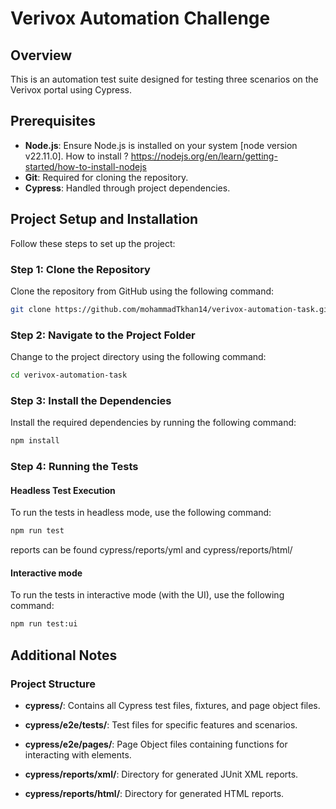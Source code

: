 # Verivox Automation Challenge

## Overview
This is an automation test suite designed for testing three scenarios on the Verivox portal using Cypress.

## Prerequisites
- **Node.js**: Ensure Node.js is installed on your system [node version v22.11.0].
  How to install ? https://nodejs.org/en/learn/getting-started/how-to-install-nodejs 
- **Git**: Required for cloning the repository.
- **Cypress**: Handled through project dependencies.

## Project Setup and Installation
Follow these steps to set up the project:

### Step 1: Clone the Repository
Clone the repository from GitHub using the following command:

```bash
git clone https://github.com/mohammadTkhan14/verivox-automation-task.git
```
### Step 2: Navigate to the Project Folder
Change to the project directory using the following command:

```bash
cd verivox-automation-task
```
### Step 3: Install the Dependencies
Install the required dependencies by running the following command:

```bash
npm install
```

### Step 4: Running the Tests
#### Headless Test Execution
To run the tests in headless mode, use the following command:

```bash
npm run test
```
reports can be found cypress/reports/yml and cypress/reports/html/

#### Interactive mode
To run the tests in interactive mode (with the UI), use the following command:
```bash
npm run test:ui
```

## Additional Notes

### Project Structure

- **cypress/**: Contains all Cypress test files, fixtures, and page object files.

- **cypress/e2e/tests/**: Test files for specific features and scenarios.

- **cypress/e2e/pages/**: Page Object files containing functions for interacting with elements.

- **cypress/reports/xml/**: Directory for generated JUnit XML reports.

- **cypress/reports/html/**: Directory for generated HTML reports.